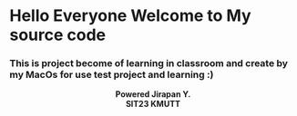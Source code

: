 # Hello Everyone Welcome to My source code 
### This is project become of learning in classroom and create by my MacOs for use test project and learning :)

<p align="center"> <b>Powered Jirapan Y.  <br> SIT23 KMUTT</p>

